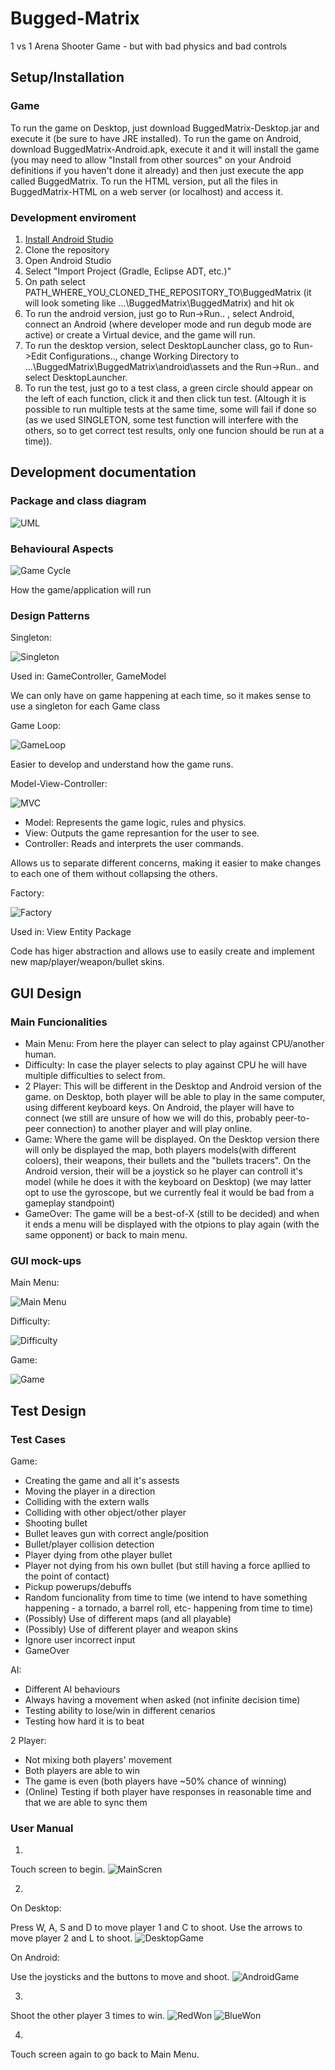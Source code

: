 # Bugged-Matrix
1 vs 1 Arena Shooter Game - but with bad physics and bad controls

## Setup/Installation

### Game

To run the game on Desktop, just download BuggedMatrix-Desktop.jar and execute it (be sure to have JRE installed).
To run the game on Android, download BuggedMatrix-Android.apk, execute it and it will install the game (you may need to allow "Install from other sources" on your Android definitions if you haven't done it already) and then just execute the app called BuggedMatrix.
To run the HTML version, put all the files in BuggedMatrix-HTML on a web server (or localhost) and access it.

### Development enviroment

1. [Install Android Studio](https://developer.android.com/studio/)
2. Clone the repository
3. Open Android Studio
4. Select "Import Project (Gradle, Eclipse ADT, etc.)"
5. On path select PATH_WHERE_YOU_CLONED_THE_REPOSITORY_TO\BuggedMatrix (it will look someting like ...\BuggedMatrix\BuggedMatrix\) and hit ok
6. To run the android version, just go to Run->Run.. , select Android, connect an Android (where developer mode and run degub mode are active) or create a Virtual device, and the game will run.
7. To run the desktop version, select DesktopLauncher class, go to Run->Edit Configurations.., change Working Directory to ...\BuggedMatrix\BuggedMatrix\android\assets and the Run->Run.. and select DesktopLauncher.
8. To run the test, just go to a test class, a green circle should appear on the left of each function, click it and then click tun test. (Altough it is possible to run multiple tests at the same time, some will fail if done so (as we used SINGLETON, some test function will interfere with the others, so to get correct test results, only one funcion should be run at a time)).


## Development documentation

### Package and class diagram

![UML](https://i.imgur.com/xdM2srC.png)

### Behavioural Aspects

![Game Cycle](https://i.imgur.com/BCBk0j0.png)

How the game/application will run

### Design Patterns

Singleton:

![Singleton](https://upload.wikimedia.org/wikipedia/commons/thumb/f/fb/Singleton_UML_class_diagram.svg/1200px-Singleton_UML_class_diagram.svg.png)

Used in: GameController, GameModel

We can only have on game happening at each time, so it makes sense to use a singleton for each Game class

Game Loop:

![GameLoop](http://gameprogrammingpatterns.com/images/game-loop-fixed.png)

Easier to develop and understand how the game runs.

Model-View-Controller:

![MVC](https://koenig-media.raywenderlich.com/uploads/2016/04/diagram-mvc-480x241.png)

- Model: Represents the game logic, rules and physics.
- View: Outputs the game represantion for the user to see.
- Controller: Reads and interprets the user commands.

Allows us to separate different concerns, making it easier to make changes to each one of them without collapsing the others.

Factory:

![Factory](https://upload.wikimedia.org/wikipedia/commons/4/43/W3sDesign_Factory_Method_Design_Pattern_UML.jpg)

Used in: View Entity Package

Code has higer abstraction and allows use to easily create and implement new map/player/weapon/bullet skins.

## GUI Design

### Main Funcionalities

- Main Menu: From here the player can select to play against CPU/another human.
- Difficulty: In case the player selects to play against CPU he will have multiple difficulties to select from.
- 2 Player: This will be different in the Desktop and Android version of the game. on Desktop, both player will be able to play in the same computer, using different keyboard keys. On Android, the player will have to connect (we still are unsure of how we will do this, probably peer-to-peer connection) to another player and will play online.
- Game: Where the game will be displayed. On the Desktop version there will only be displayed the map, both players models(with different coloers), their weapons, their bullets and the "bullets tracers". On the Android version, their will be a joystick so he player can controll it's model (while he does it with the keyboard on Desktop) (we may latter opt to use the gyroscope, but we currently feal it would be bad from a gameplay standpoint)
- GameOver: The game will be a best-of-X (still to be decided) and when it ends a menu will be displayed with the otpions to play again (with the same opponent) or back to main menu.

### GUI mock-ups

Main Menu:

![Main Menu](https://i.imgur.com/ug52QqS.png)

Difficulty:

![Difficulty](https://i.imgur.com/ZWYfE8I.png)

Game:

![Game](https://i.imgur.com/0AM3b1d.png)

## Test Design

### Test Cases
Game:
- Creating the game and all it's assests
- Moving the player in a direction
- Colliding with the extern walls
- Colliding with other object/other player
- Shooting bullet
- Bullet leaves gun with correct angle/position
- Bullet/player collision detection
- Player dying from othe player bullet
- Player not dying from his own bullet (but still having a force apllied to the point of contact)
- Pickup powerups/debuffs
- Random funcionality from time to time (we intend to have something happening - a tornado, a barrel roll, etc- happening from time to time)
- (Possibly) Use of different maps (and all playable)
- (Possibly) Use of different player and weapon skins
- Ignore user incorrect input
- GameOver

AI:
- Different AI behaviours
- Always having a movement when asked (not infinite decision time)
- Testing ability to lose/win in different cenarios
- Testing how hard it is to beat

2 Player:
- Not mixing both players' movement
- Both players are able to win
- The game is even (both players have ~50% chance of winning)
- (Online) Testing if both player have responses in reasonable time and that we are able to sync them

### User Manual

1. 
Touch screen to begin.
![MainScren](https://imgur.com/oAn6Olm.png)

2.
On Desktop:

Press W, A, S and D to move player 1 and C to shoot. Use the arrows to move player 2 and L to shoot.
![DesktopGame](https://imgur.com/OIbI70z.png)

On Android:

Use the joysticks and the buttons to move and shoot.
![AndroidGame](https://imgur.com/kThH4xA.png)

3.
Shoot the other player 3 times to win.
![RedWon](https://i.imgur.com/5FAcGo7.png)
![BlueWon](https://imgur.com/cF6eqXz.png)

4. 
Touch screen again to go back to Main Menu.
